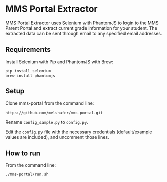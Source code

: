 # MMS Portal Extractor

MMS Portal Extractor uses Selenium with PhantomJS to login to the MMS Parent Portal and extract
current grade information for your student. The extracted data can be sent through email to any
specified email addresses.

## Requirements

Install Selenium with Pip and PhantomJS with Brew:

```
pip install selenium
brew install phantomjs
```

## Setup

Clone mms-portal from the command line:

```
https://github.com/melshafer/mms-portal.git
```

Rename `config_sample.py` to `config.py`.

Edit the `config.py` file with the necessary credentials (default/example values are included),
and uncomment those lines.


## How to run

From the command line:

```
./mms-portal/run.sh
```
